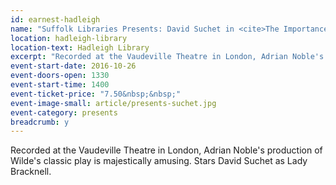 ```yaml
---
id: earnest-hadleigh
name: "Suffolk Libraries Presents: David Suchet in <cite>The Importance of Being Earnest</cite>"
location: hadleigh-library
location-text: Hadleigh Library
excerpt: "Recorded at the Vaudeville Theatre in London, Adrian Noble's production of Wilde's classic play is majestically amusing. Stars David Suchet as Lady Bracknell."
event-start-date: 2016-10-26
event-doors-open: 1330
event-start-time: 1400
event-ticket-price: "7.50&nbsp;&nbsp;"
event-image-small: article/presents-suchet.jpg
event-category: presents
breadcrumb: y
---
```


Recorded at the Vaudeville Theatre in London, Adrian Noble's production of Wilde's classic play is majestically amusing. Stars David Suchet as Lady Bracknell.
